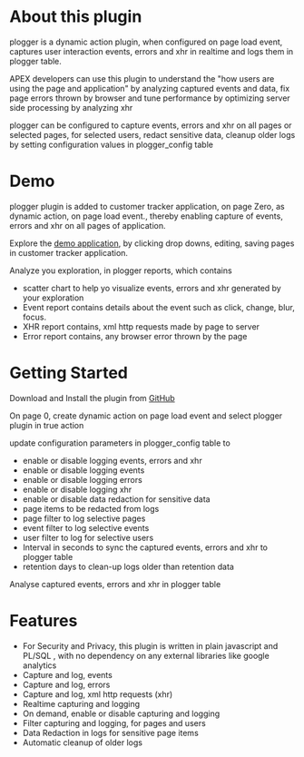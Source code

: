 # About this plugin
<p>plogger is a dynamic action plugin, when configured on page load event, captures user interaction events, errors and xhr in realtime and logs them in plogger table.<p>
<p>APEX developers can use this plugin to understand the "how users are using the page and application" by analyzing captured events and data, fix page errors thrown by browser and tune performance by optimizing server side processing by analyzing xhr </p>
<p>plogger can be configured to capture events, errors and xhr on all pages or selected pages, for selected users, redact sensitive data, cleanup older logs by setting configuration values in plogger_config table</p>

# Demo
<p> plogger plugin is added to customer tracker application, on page Zero, as dynamic action, on page load event., thereby enabling capture of events, errors and xhr on all pages of application. </p>
<p> Explore the <a href="https://gopalmallya.com/ords/r/gopalmallya/plogger_demo">demo application</a>, by clicking drop downs, editing, saving pages in customer tracker application.</p>
<p> Analyze you exploration, in plogger reports, which contains 
    <ul>
    <li>scatter chart to help yo visualize events, errors and xhr generated by your exploration</li>
    <li>Event report contains details about the event such as click, change, blur, focus.</li>
    <li>XHR report contains, xml http requests made by page to server</li>
    <li>Error report contains, any browser error thrown by the page </li>
    </ul>
</p>    

# Getting Started

<p>Download and Install the plugin from <a href="https://github.com/gopalmallya/plogger">GitHub</a> </p>
<p>On page 0, create dynamic action on page load event and select plogger plugin in true action</p>
<p>update configuration parameters in plogger_config table to 
<ul>
<li> enable or disable logging events, errors and xhr </li>
<li> enable or disable logging events </li>
<li> enable or disable logging errors </li>
<li> enable or disable logging xhr </li>
<li> enable or disable data redaction for sensitive data </li>
<li> page items to be redacted from logs </li>
<li> page filter to log selective pages </li>
<li> event filter to log selective events </li>
<li> user filter to log for selective users </li>
<li> Interval in seconds to sync the captured events, errors and xhr to plogger table </li>
<li> retention days to clean-up logs older than retention data </li>
</ul>
<p> Analyse captured events, errors and xhr in plogger table</p>
</p>

# Features
<p>
<ul>
<li>For Security and Privacy, this plugin is written in plain javascript and PL/SQL , with no dependency on any external libraries like google analytics</li>
<li>Capture and log, events</li>
<li>Capture and log, errors</li>
<li>Capture and log, xml http requests (xhr)</li>
<li>Realtime capturing and logging</li>
<li>On demand, enable or disable capturing and logging</li>
<li>Filter capturing and logging, for pages and users</li>
<li>Data Redaction in logs for sensitive page items</li>
<li>Automatic cleanup of older logs</li>
</ul>
</p>

